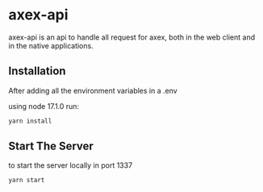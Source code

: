 # axex-api

axex-api is an api to handle all request for axex, both in the web client and in the native applications.

## Installation

After adding all the environment variables in a .env

using node 17.1.0 run:

```bash
yarn install
```

## Start The Server

to start the server locally in port 1337

```
yarn start
```
